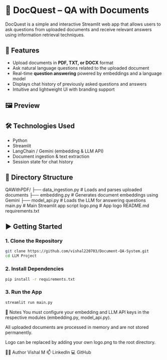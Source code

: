 # 📄 DocQuest – QA with Documents

DocQuest is a simple and interactive Streamlit web app that allows users to ask questions from uploaded documents and receive relevant answers using information retrieval techniques.

## 🚀 Features

- Upload documents in **PDF, TXT, or DOCX** format
- Ask natural language questions related to the uploaded document
- Real-time **question answering** powered by embeddings and a language model
- Displays chat history of previously asked questions and answers
- Intuitive and lightweight UI with branding support

## 🖼️ Preview



## 🛠️ Technologies Used

- Python
- Streamlit
- LangChain / Gemini (embedding & LLM API)
- Document ingestion & text extraction
- Session state for chat history

## 📁 Directory Structure

QAWithPDF/ ├── data_ingestion.py # Loads and parses uploaded documents ├── embedding.py # Generates document embeddings using Gemini ├── model_api.py # Loads the LLM for answering questions main.py # Main Streamlit app script logo.png # App logo README.md requirements.txt


## ▶️ Getting Started

### 1. Clone the Repository

```bash
git clone https://github.com/vishal220703/Document-QA-System.git
cd LLM Project
```

### 2. Install Dependencies

```bash
pip install -r requirements.txt
```
### 3. Run the App

```bash
streamlit run main.py
```

📌 Notes
You must configure your embedding and LLM API keys in the respective modules (embedding.py, model_api.py).

All uploaded documents are processed in memory and are not stored permanently.

Logo can be replaced by adding your own logo.png to the root directory.

🧑‍💻 Author
Vishal M
📫 LinkedIn
💻 GitHub
